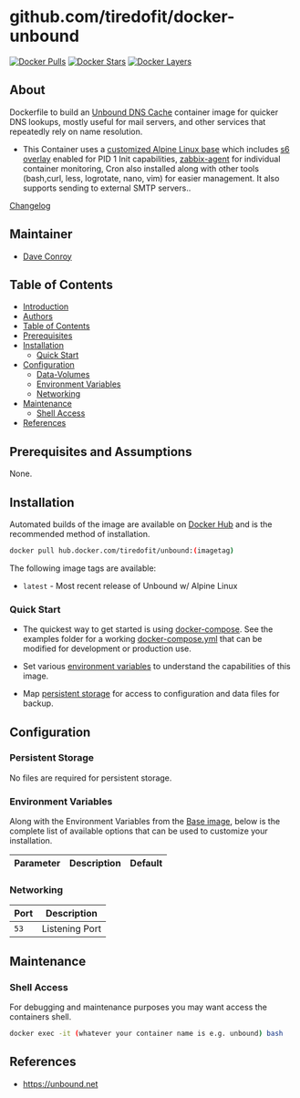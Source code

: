 # github.com/tiredofit/docker-unbound

[![Docker Pulls](https://img.shields.io/docker/pulls/tiredofit/unbound.svg)](https://hub.docker.com/r/tiredofit/unbound)
[![Docker Stars](https://img.shields.io/docker/stars/tiredofit/unbound.svg)](https://hub.docker.com/r/tiredofit/unbound)
[![Docker Layers](https://images.microbadger.com/badges/image/tiredofit/unbound.svg)](https://microbadger.com/images/tiredofit/unbound)

## About

Dockerfile to build an [Unbound DNS Cache](https://unbound.net) container image for quicker DNS lookups, mostly useful for mail servers, and other services that repeatedly rely on name resolution.

* This Container uses a [customized Alpine Linux base](https://hub.docker.com/r/tiredofit/alpine) which includes [s6 overlay](https://github.com/just-containers/s6-overlay) enabled for PID 1 Init capabilities, [zabbix-agent](https://zabbix.org) for individual container monitoring, Cron also installed along with other tools (bash,curl, less, logrotate, nano, vim) for easier management. It also supports sending to external SMTP servers..



[Changelog](CHANGELOG.md)

## Maintainer

- [Dave Conroy](https://github.com/tiredofit/)

## Table of Contents

- [Introduction](#introduction)
- [Authors](#authors)
- [Table of Contents](#table-of-contents)
- [Prerequisites](#prerequisites)
- [Installation](#installation)
  - [Quick Start](#quick-start)
- [Configuration](#configuration)
  - [Data-Volumes](#data-volumes)
  - [Environment Variables](#environment-variables)
  - [Networking](#networking)
- [Maintenance](#maintenance)
  - [Shell Access](#shell-access)
- [References](#references)

## Prerequisites and Assumptions

None.


## Installation

Automated builds of the image are available on [Docker Hub](https://hub.docker.com/r/tiredofit/unbound) and is the recommended method of installation.


```bash
docker pull hub.docker.com/tiredofit/unbound:(imagetag)
```

The following image tags are available:
* `latest` - Most recent release of Unbound w/ Alpine Linux

### Quick Start

* The quickest way to get started is using [docker-compose](https://docs.docker.com/compose/). See the examples folder for a working [docker-compose.yml](examples/docker-compose.yml) that can be modified for development or production use.

* Set various [environment variables](#environment-variables) to understand the capabilities of this image.
* Map [persistent storage](#data-volumes) for access to configuration and data files for backup.


## Configuration

### Persistent Storage

No files are required for persistent storage.

### Environment Variables

Along with the Environment Variables from the [Base image](https://hub.docker.com/r/tiredofit/alpine), below is the complete list of available options that can be used to customize your installation.

| Parameter | Description | Default |
| --------- | ----------- | ------- |

### Networking

| Port | Description    |
| ---- | -------------- |
| `53` | Listening Port |

## Maintenance

### Shell Access

For debugging and maintenance purposes you may want access the containers shell.

```bash
docker exec -it (whatever your container name is e.g. unbound) bash
```

## References

* https://unbound.net



